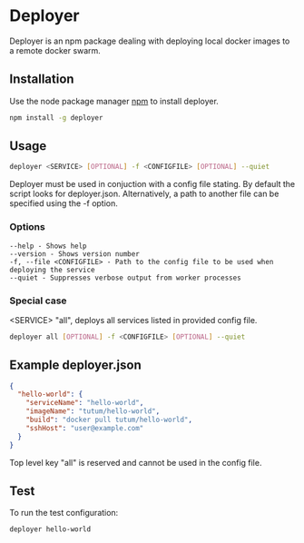 # Deployer

Deployer is an npm package dealing with deploying local docker images to a remote docker swarm.

## Installation

Use the node package manager [npm](https://nodejs.org/en/download/) to install deployer.

```bash
npm install -g deployer
```

## Usage

```bash
deployer <SERVICE> [OPTIONAL] -f <CONFIGFILE> [OPTIONAL] --quiet
```

Deployer must be used in conjuction with a config file stating. By default the script looks for deployer.json. Alternatively, a path to another file can be specified using the -f option.

### Options

```
--help - Shows help
--version - Shows version number
-f, --file <CONFIGFILE> - Path to the config file to be used when deploying the service
--quiet - Suppresses verbose output from worker processes
```

### Special case

&lt;SERVICE> "all", deploys all services listed in provided config file.

```bash
deployer all [OPTIONAL] -f <CONFIGFILE> [OPTIONAL] --quiet
```

## Example deployer.json

```json
{
  "hello-world": {
    "serviceName": "hello-world",
    "imageName": "tutum/hello-world",
    "build": "docker pull tutum/hello-world",
    "sshHost": "user@example.com"
  }
}
```

Top level key "all" is reserved and cannot be used in the config file.

## Test

To run the test configuration:

```bash
deployer hello-world
```
